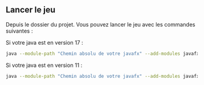 ## Lancer le jeu

Depuis le dossier du projet. 
Vous pouvez lancer le jeu avec les commandes suivantes : 

Si votre java est en version 17 : 

```bash
java --module-path "Chemin absolu de votre javafx" --add-modules javafx.controls,javafx.base,javafx.graphics -jar Jeu17.jar
```

Si votre java est en version 11 :

```bash
java --module-path "Chemin absolu de votre javafx" --add-modules javafx.controls,javafx.base,javafx.graphics -jar Jeu11.jar
```
